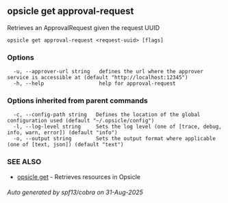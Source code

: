 ## opsicle get approval-request

Retrieves an ApprovalRequest given the request UUID

```
opsicle get approval-request <request-uuid> [flags]
```

### Options

```
  -u, --approver-url string   defines the url where the approver service is accessible at (default "http://localhost:12345")
  -h, --help                  help for approval-request
```

### Options inherited from parent commands

```
  -c, --config-path string   Defines the location of the global configuration used (default "~/.opsicle/config")
  -l, --log-level string     Sets the log level (one of [trace, debug, info, warn, error]) (default "info")
  -o, --output string        Sets the output format where applicable (one of [text, json]) (default "text")
```

### SEE ALSO

* [opsicle get](cli/opsicle_get.md)	 - Retrieves resources in Opsicle

###### Auto generated by spf13/cobra on 31-Aug-2025
